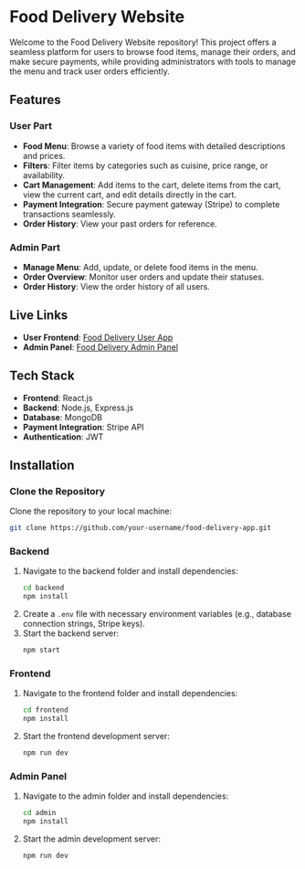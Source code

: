 # Food Delivery Website

Welcome to the Food Delivery Website repository! This project offers a seamless platform for users to browse food items, manage their orders, and make secure payments, while providing administrators with tools to manage the menu and track user orders efficiently.

## Features

### User Part
- **Food Menu**: Browse a variety of food items with detailed descriptions and prices.
- **Filters**: Filter items by categories such as cuisine, price range, or availability.
- **Cart Management**: Add items to the cart, delete items from the cart, view the current cart, and edit details directly in the cart.
- **Payment Integration**: Secure payment gateway (Stripe) to complete transactions seamlessly.
- **Order History**: View your past orders for reference.

### Admin Part
- **Manage Menu**: Add, update, or delete food items in the menu.
- **Order Overview**: Monitor user orders and update their statuses.
- **Order History**: View the order history of all users.

## Live Links
- **User Frontend**: [Food Delivery User App](https://food-del-frontend-xo6i.onrender.com)
- **Admin Panel**: [Food Delivery Admin Panel](https://food-del-admin-m5aq.onrender.com)

## Tech Stack
- **Frontend**: React.js
- **Backend**: Node.js, Express.js
- **Database**: MongoDB 
- **Payment Integration**: Stripe API
- **Authentication**: JWT

## Installation

### Clone the Repository
Clone the repository to your local machine:
```bash
git clone https://github.com/your-username/food-delivery-app.git
```

### Backend
1. Navigate to the backend folder and install dependencies:
   ```bash
   cd backend
   npm install
   ```
2. Create a `.env` file with necessary environment variables (e.g., database connection strings, Stripe keys).
3. Start the backend server:
   ```bash
   npm start
   ```

### Frontend
1. Navigate to the frontend folder and install dependencies:
   ```bash
   cd frontend
   npm install
   ```
2. Start the frontend development server:
   ```bash
   npm run dev
   ```

### Admin Panel
1. Navigate to the admin folder and install dependencies:
   ```bash
   cd admin
   npm install
   ```
2. Start the admin development server:
   ```bash
   npm run dev
   ```


